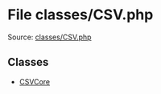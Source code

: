 File classes/CSV.php
=========

Source: [classes/CSV.php](https://github.com/PrestaShop/PrestaShop/blob/1.6.1.1/classes/CSV.php)


Classes
-------

* [CSVCore](class.CSVCore.md)

